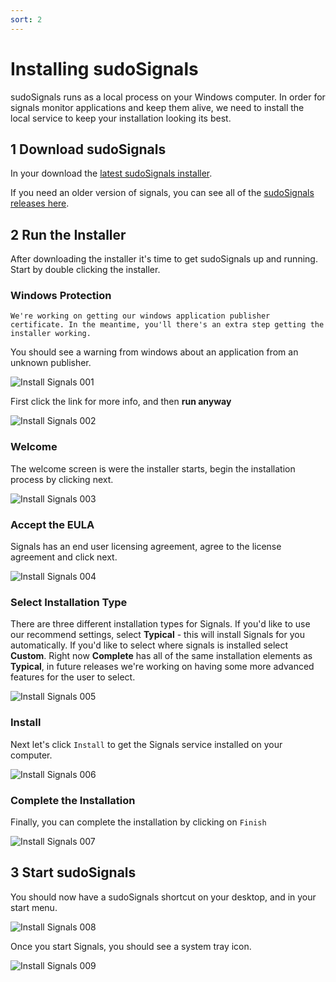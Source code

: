```yaml
---
sort: 2
---
```


# Installing sudoSignals

sudoSignals runs as a local process on your Windows computer. In order for signals monitor applications and keep them alive, we need to install the local service to keep your installation looking its best.

## 1 Download sudoSignals

In your download the [latest sudoSignals installer](https://github.com/SudoMagicCode/sudoSignals_releases/releases/latest/download/SudoSignals_Installer.msi).


If you need an older version of signals, you can see all of the [sudoSignals releases here](https://github.com/SudoMagicCode/sudoSignals_releases/releases).

## 2 Run the Installer
After downloading the installer it's time to get sudoSignals up and running. Start by double clicking the installer.

### Windows Protection

```note
We're working on getting our windows application publisher certificate. In the meantime, you'll there's an extra step getting the installer working. 
```

You should see a warning from windows about an application from an unknown publisher. 

![Install Signals 001](/docs/assets/images/windows-installer/install-signals-001.jpg)

First click the link for more info, and then **run anyway**

![Install Signals 002](/docs/assets/images/windows-installer/install-signals-002.jpg)

### Welcome

The welcome screen is were the installer starts, begin the installation process by clicking next.

![Install Signals 003](/docs/assets/images/windows-installer/install-signals-003.jpg)

### Accept the EULA

Signals has an end user licensing agreement, agree to the license agreement and click next.

![Install Signals 004](/docs/assets/images/windows-installer/install-signals-004.jpg)

### Select Installation Type

There are three different installation types for Signals. If you'd like to use our recommend settings, select **Typical** - this will install Signals for you automatically. If you'd like to select where signals is installed select **Custom**. Right now **Complete** has all of the same installation elements as **Typical**, in future releases we're working on having some more advanced features for the user to select.

![Install Signals 005](/docs/assets/images/windows-installer/install-signals-005.jpg)

### Install

Next let's click `Install` to get the Signals service installed on your computer.

![Install Signals 006](/docs/assets/images/windows-installer/install-signals-006.jpg)


### Complete the Installation

Finally, you can complete the installation by clicking on `Finish`

![Install Signals 007](/docs/assets/images/windows-installer/install-signals-007.jpg)


## 3 Start sudoSignals

You should now have a sudoSignals shortcut on your desktop, and in your start menu. 

![Install Signals 008](/docs/assets/images/windows-installer/install-signals-008.jpg)

Once you start Signals, you should see a system tray icon.

![Install Signals 009](/docs/assets/images/windows-installer/install-signals-009.jpg)